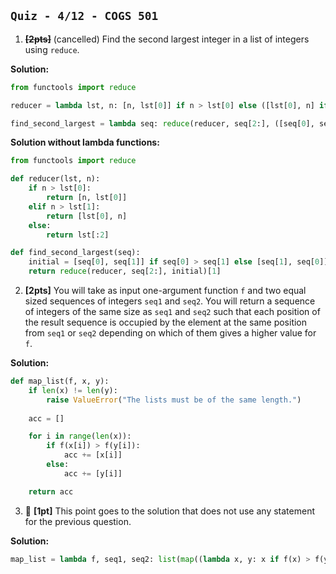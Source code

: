 `Quiz - 4/12 - COGS 501`
-------------------------

1. <s>**[2pts]**</s> (cancelled) Find the second largest integer in a list of integers using `reduce`.

**Solution:**

```python
from functools import reduce

reducer = lambda lst, n: [n, lst[0]] if n > lst[0] else ([lst[0], n] if n > lst[1] else lst[:2])

find_second_largest = lambda seq: reduce(reducer, seq[2:], ([seq[0], seq[1]] if seq[0] > seq[1] else [seq[1], seq[0]]))[1]
```

**Solution without lambda functions:**

```python
from functools import reduce

def reducer(lst, n):
    if n > lst[0]:
        return [n, lst[0]]
    elif n > lst[1]:
        return [lst[0], n]
    else:
        return lst[:2]

def find_second_largest(seq):
    initial = [seq[0], seq[1]] if seq[0] > seq[1] else [seq[1], seq[0]]
    return reduce(reducer, seq[2:], initial)[1]
```

2. **[2pts]** You will take as input one-argument function `f` and two equal sized sequences of integers `seq1` and `seq2`. You will return a sequence of integers of the same size as `seq1` and `seq2` such that each position of the result sequence is occupied by the element at the same position from `seq1` or `seq2` depending on which of them gives a higher value for `f`.

**Solution:**

```python
def map_list(f, x, y):
    if len(x) != len(y):
        raise ValueError("The lists must be of the same length.")
    
    acc = []

    for i in range(len(x)):
        if f(x[i]) > f(y[i]):
            acc += [x[i]]
        else:
            acc += [y[i]]

    return acc
```

3. 🤑 **[1pt]** This point goes to the solution that does not use any statement for the previous question.

**Solution:**

```python
map_list = lambda f, seq1, seq2: list(map((lambda x, y: x if f(x) > f(y) else y), seq1, seq2))
```
